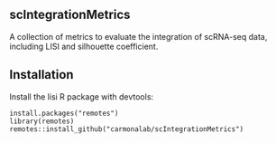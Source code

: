 ## scIntegrationMetrics

A collection of metrics to evaluate the integration of scRNA-seq data, including LISI and silhouette coefficient.

Installation
------------

Install the lisi R package with devtools:

    install.packages("remotes")
    library(remotes)
    remotes::install_github("carmonalab/scIntegrationMetrics")
   